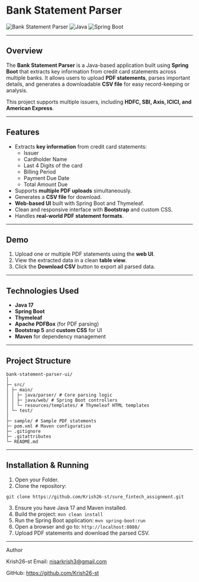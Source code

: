 # Bank Statement Parser

![Bank Statement Parser](https://img.shields.io/badge/Status-Completed-brightgreen)
![Java](https://img.shields.io/badge/Language-Java-red)
![Spring Boot](https://img.shields.io/badge/Framework-SpringBoot-blue)

---

## Overview

The **Bank Statement Parser** is a Java-based application built using **Spring Boot** that extracts key information from credit card statements across multiple banks. It allows users to upload **PDF statements**, parses important details, and generates a downloadable **CSV file** for easy record-keeping or analysis.  

This project supports multiple issuers, including **HDFC, SBI, Axis, ICICI, and American Express**.

---

## Features

- Extracts **key information** from credit card statements:
  - Issuer
  - Cardholder Name
  - Last 4 Digits of the card
  - Billing Period
  - Payment Due Date
  - Total Amount Due
- Supports **multiple PDF uploads** simultaneously.
- Generates a **CSV file** for download.
- **Web-based UI** built with Spring Boot and Thymeleaf.
- Clean and responsive interface with **Bootstrap** and custom CSS.
- Handles **real-world PDF statement formats**.

---

## Demo

1. Upload one or multiple PDF statements using the **web UI**.
2. View the extracted data in a clean **table view**.
3. Click the **Download CSV** button to export all parsed data.

---

## Technologies Used

- **Java 17**
- **Spring Boot**
- **Thymeleaf**
- **Apache PDFBox** (for PDF parsing)
- **Bootstrap 5** and **custom CSS** for UI
- **Maven** for dependency management

---

## Project Structure
```
bank-statement-parser-ui/
│
├─ src/
│ ├─ main/
│ │ ├─ java/parser/ # Core parsing logic
│ │ ├─ java/web/ # Spring Boot controllers
│ │ └─ resources/templates/ # Thymeleaf HTML templates
│ └─ test/
│
├─ sample/ # Sample PDF statements
├─ pom.xml # Maven configuration
├─ .gitignore
├─ .gitattributes
└─ README.md
```

---

## Installation & Running
1. Open your Folder.
2. Clone the repository:

`git clone https://github.com/Krish26-st/sure_fintech_assignment.git`

3. Ensure you have Java 17 and Maven installed.
4. Build the project:
`mvn clean install`
5. Run the Spring Boot application:
`mvn spring-boot:run`
6. Open a browser and go to:
`http://localhost:8080/`
7. Upload PDF statements and download the parsed CSV.

---

Author

Krish26-st
Email: nisarkrish3@gmail.com

GitHub: https://github.com/Krish26-st
